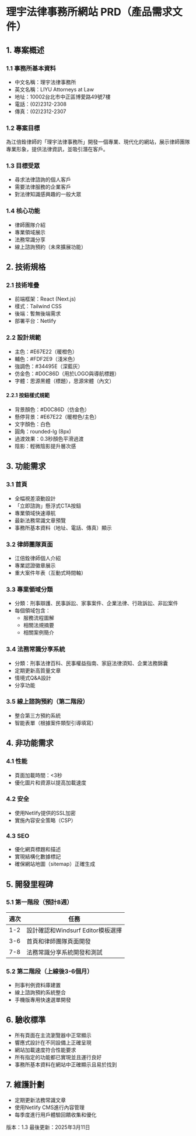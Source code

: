 # 理宇法律事務所網站 PRD（產品需求文件）

## 1. 專案概述

### 1.1 事務所基本資料

- 中文名稱：理宇法律事務所
- 英文名稱：LIYU Attorneys at Law
- 地址：10002台北市中正區博愛路49號7樓
- 電話：(02)2312-2308
- 傳真：(02)2312-2307

### 1.2 專案目標

為江倍銓律師的「理宇法律事務所」開發一個專業、現代化的網站，展示律師團隊專業形象，提供法律資訊，並吸引潛在客戶。

### 1.3 目標受眾

- 尋求法律諮詢的個人客戶
- 需要法律服務的企業客戶
- 對法律知識感興趣的一般大眾

### 1.4 核心功能

- 律師團隊介紹
- 專業領域展示
- 法務常識分享
- 線上諮詢預約（未來擴展功能）

## 2. 技術規格

### 2.1 技術堆疊

- 前端框架：React (Next.js)
- 樣式：Tailwind CSS
- 後端：暫無後端需求
- 部署平台：Netlify

### 2.2 設計規範

- 主色：#E67E22（暖橙色）
- 輔色：#FDF2E9（淺米色）
- 強調色：#34495E（深藍灰）
- 仿金色：#D0C86D（用於LOGO與導航標題）
- 字體：思源黑體（標題），思源宋體（內文）

#### 2.2.1 按鈕樣式規範

- 背景顏色：#D0C86D（仿金色）
- 懸停背景：#E67E22（暖橙色/主色）
- 文字顏色：白色
- 圓角：rounded-lg (8px)
- 過渡效果：0.3秒顏色平滑過渡
- 陰影：輕微陰影提升層次感

## 3. 功能需求

### 3.1 首頁

- 全幅視差滾動設計
- 「立即諮詢」懸浮式CTA按鈕
- 專業領域快速導航
- 最新法務常識文章預覽
- 事務所基本資料（地址、電話、傳真）顯示

### 3.2 律師團隊頁面

- 江倍銓律師個人介紹
- 專業認證徽章展示
- 重大案件年表（互動式時間軸）

### 3.3 專業領域分類

- 分類：刑事辯護、民事訴訟、家事案件、企業法律、行政訴訟、非訟案件
- 每個領域包含：
  - 服務流程圖解
  - 相關法規摘要
  - 相關案例簡介

### 3.4 法務常識分享系統

- 分類：刑事法律百科、民事權益指南、家庭法律須知、企業法務錦囊
- 定期更新高質量文章
- 情境式Q&A設計
- 分享功能

### 3.5 線上諮詢預約（第二階段）

- 整合第三方預約系統
- 智能表單（根據案件類型引導填寫）

## 4. 非功能需求

### 4.1 性能

- 頁面加載時間：<3秒
- 優化圖片和資源以提高加載速度

### 4.2 安全

- 使用Netlify提供的SSL加密
- 實施內容安全策略（CSP）

### 4.3 SEO

- 優化網頁標題和描述
- 實現結構化數據標記
- 確保網站地圖（sitemap）正確生成

## 5. 開發里程碑

### 5.1 第一階段（預計8週）

| 週次 | 任務                         |
|------|------------------------------|
| 1-2  | 設計確認和Windsurf Editor模板選擇 |
| 3-6  | 首頁和律師團隊頁面開發        |
| 7-8  | 法務常識分享系統開發和測試    |

### 5.2 第二階段（上線後3-6個月）

- 刑事判例資料庫建置
- 線上諮詢預約系統整合
- 手機版專用快速選單開發

## 6. 驗收標準

- 所有頁面在主流瀏覽器中正常顯示
- 響應式設計在不同設備上正確呈現
- 網站加載速度符合性能要求
- 所有指定的功能都已實現並且運行良好
- 事務所基本資料在網站中正確顯示且易於找到

## 7. 維護計劃

- 定期更新法務常識文章
- 使用Netlify CMS進行內容管理
- 每季度進行用戶體驗回饋收集和優化

版本：1.3
最後更新：2025年3月11日
